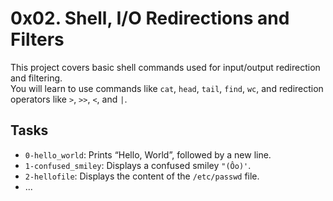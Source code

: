 # 0x02. Shell, I/O Redirections and Filters

This project covers basic shell commands used for input/output redirection and filtering.  
You will learn to use commands like `cat`, `head`, `tail`, `find`, `wc`, and redirection operators like `>`, `>>`, `<`, and `|`.

## Tasks

- `0-hello_world`: Prints “Hello, World”, followed by a new line.
- `1-confused_smiley`: Displays a confused smiley `"(Ôo)'`.
- `2-hellofile`: Displays the content of the `/etc/passwd` file.
- ...
